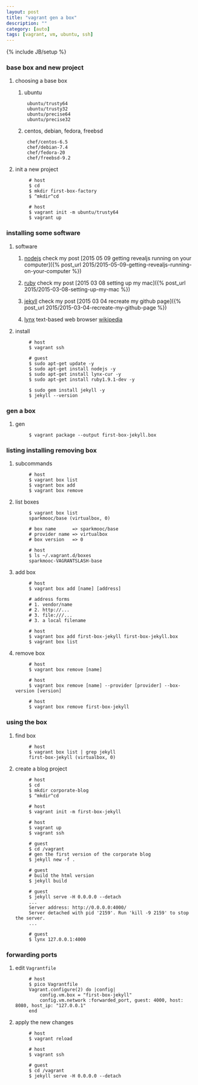 ```yaml
---
layout: post
title: "vagrant gen a box"
description: ""
category: [auto]
tags: [vagrant, vm, ubuntu, ssh]
---
```

{% include JB/setup %}


### base box and new project

1. choosing a base box

    1. ubuntu

            ubuntu/trusty64
            ubuntu/trusty32
            ubuntu/precise64
            ubuntu/precise32

    1. centos, debian, fedora, freebsd

            chef/centos-6.5
            chef/debian-7.4
            chef/fedora-20
            chef/freebsd-9.2

1. init a new project

            # host
            $ cd
            $ mkdir first-box-factory
            $ ^mkdir^cd

            # host
            $ vagrant init -m ubuntu/trusty64
            $ vagrant up

### installing some software

1. software

    1. [nodejs](https://nodejs.org/) check my post [2015 05 09 getting revealjs running on your computer]({% post_url 2015/2015-05-09-getting-revealjs-running-on-your-computer %})

    1. [ruby](https://www.ruby-lang.org/en/) check my post [2015 03 08 setting up my mac]({% post_url 2015/2015-03-08-setting-up-my-mac %})

    1. [jekyll](http://jekyllrb.com/) check my post [2015 03 04 recreate my github page]({% post_url 2015/2015-03-04-recreate-my-github-page %})

    1. [lynx](http://lynx.isc.org/) text-based web browser [wikipedia](https://en.wikipedia.org/wiki/Lynx_(web_browser))

1. install

            # host
            $ vagrant ssh

            # guest
            $ sudo apt-get update -y
            $ sudo apt-get install nodejs -y
            $ sudo apt-get install lynx-cur -y
            $ sudo apt-get install ruby1.9.1-dev -y

            $ sudo gem install jekyll -y
            $ jekyll --version

### gen a box

1. gen

            $ vagrant package --output first-box-jekyll.box

### listing installing removing box

1. subcommands

            # host
            $ vagrant box list
            $ vagrant box add
            $ vagrant box remove

1. list boxes

            $ vagrant box list
            sparkmooc/base (virtualbox, 0)

            # box name      => sparkmooc/base
            # provider name => virtualbox
            # box version   => 0

            # host
            $ ls ~/.vagrant.d/boxes
            sparkmooc-VAGRANTSLASH-base

1. add box

            # host
            $ vagrant box add [name] [address]

            # address forms
            # 1. vendor/name
            # 2. http://...
            # 3. file:///...
            # 3. a local filename

            # host
            $ vagrant box add first-box-jekyll first-box-jekyll.box
            $ vagrant box list

1. remove box

            # host
            $ vagrant box remove [name]

            # host
            $ vagrant box remove [name] --provider [provider] --box-version [version]

            # host
            $ vagrant box remove first-box-jekyll

### using the box

1. find box

            # host
            $ vagrant box list | grep jekyll
            first-box-jekyll (virtualbox, 0)

1. create a blog project

            # host
            $ cd
            $ mkdir corporate-blog
            $ ^mkdir^cd

            # host
            $ vagrant init -m first-box-jekyll

            # host
            $ vagrant up
            $ vagrant ssh

            # guest
            $ cd /vagrant
            # gen the first version of the corporate blog
            $ jekyll new -f .

            # guest
            # build the html version
            $ jekyll build

            # guest
            $ jekyll serve -H 0.0.0.0 --detach
            ...
            Server address: http://0.0.0.0:4000/
            Server detached with pid '2159'. Run 'kill -9 2159' to stop the server.
            ...

            # guest
            $ lynx 127.0.0.1:4000

### forwarding ports

1. edit `Vagrantfile`

            # host
            $ pico Vagrantfile
            Vagrant.configure(2) do |config|
                config.vm.box = "first-box-jekyll"
                config.vm.network :forwarded_port, guest: 4000, host: 8080, host_ip: "127.0.0.1"
            end

1. apply the new changes

            # host
            $ vagrant reload

            # host
            $ vagrant ssh

            # guest
            $ cd /vagrant
            $ jekyll serve -H 0.0.0.0 --detach
